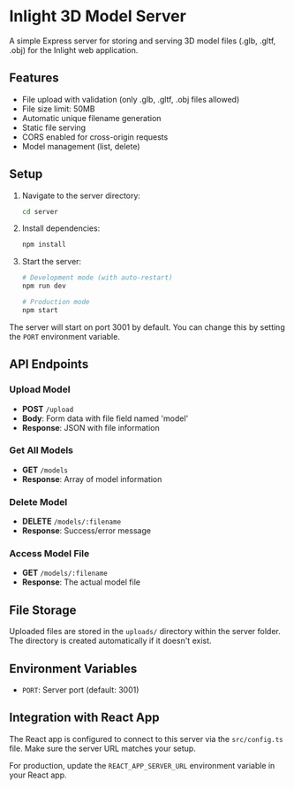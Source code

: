 # Inlight 3D Model Server

A simple Express server for storing and serving 3D model files (.glb, .gltf, .obj) for the Inlight web application.

## Features

- File upload with validation (only .glb, .gltf, .obj files allowed)
- File size limit: 50MB
- Automatic unique filename generation
- Static file serving
- CORS enabled for cross-origin requests
- Model management (list, delete)

## Setup

1. Navigate to the server directory:
   ```bash
   cd server
   ```

2. Install dependencies:
   ```bash
   npm install
   ```

3. Start the server:
   ```bash
   # Development mode (with auto-restart)
   npm run dev
   
   # Production mode
   npm start
   ```

The server will start on port 3001 by default. You can change this by setting the `PORT` environment variable.

## API Endpoints

### Upload Model
- **POST** `/upload`
- **Body**: Form data with file field named 'model'
- **Response**: JSON with file information

### Get All Models
- **GET** `/models`
- **Response**: Array of model information

### Delete Model
- **DELETE** `/models/:filename`
- **Response**: Success/error message

### Access Model File
- **GET** `/models/:filename`
- **Response**: The actual model file

## File Storage

Uploaded files are stored in the `uploads/` directory within the server folder. The directory is created automatically if it doesn't exist.

## Environment Variables

- `PORT`: Server port (default: 3001)

## Integration with React App

The React app is configured to connect to this server via the `src/config.ts` file. Make sure the server URL matches your setup.

For production, update the `REACT_APP_SERVER_URL` environment variable in your React app. 